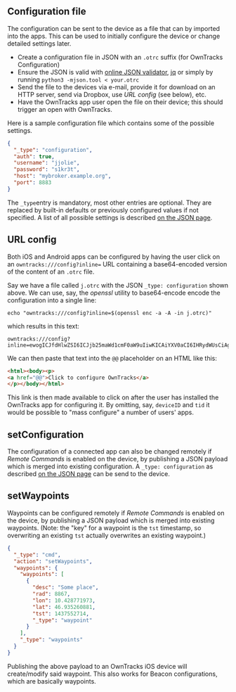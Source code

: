 ## Configuration file 

The configuration can be sent to the device as a file that can by imported into the apps. This can be used to initially configure the device or change detailed settings later. 
 
* Create a configuration file in JSON with an `.otrc` suffix (for OwnTracks Configuration)
* Ensure the JSON is valid with [online JSON validator](http://jsonlint.com), [jq](http://stedolan.github.io/jq/) or simply by running `python3 -mjson.tool < your.otrc`
* Send the file to the devices via e-mail, provide it for download on an HTTP server, send via Dropbox, use _URL config_ (see below), etc.
* Have the OwnTracks app user open the file on their device; this should trigger an open with OwnTracks.

Here is a sample configuration file which contains some of the possible settings.
```json
{
  "_type": "configuration",
  "auth": true,
  "username": "jjolie",
  "password": "s1kr3t",
  "host": "mybroker.example.org",
  "port": 8883
}
```
The `_type`entry is mandatory, most other entries are optional. They are replaced by built-in defaults or previously configured values if not specified. A list of all possible settings is described [on the JSON page](../tech/json.md).

## URL config

Both iOS and Android apps can be configured by having the user click on an `owntracks:///config?inline=` URL containing a base64-encoded version of the content of an `.otrc` file.

Say we have a file called `j.otrc` with the JSON `_type: configuration` shown above. We can use, say, the _openssl_ utility to base64-encode encode the configuration into a single line:

```console
echo "owntracks:///config?inline=$(openssl enc -a -A -in j.otrc)"
```

which results in this text:

```
owntracks:///config?inline=ewogICJfdHlwZSI6ICJjb25maWd1cmF0aW9uIiwKICAiYXV0aCI6IHRydWUsCiAgInVzZXJuYW1lIjogImpqb2xpZSIsCiAgInBhc3N3b3JkIjogInMxa3IzdCIsCiAgImhvc3QiOiAibXlicm9rZXIuZXhhbXBsZS5vcmciLAogICJwb3J0IjogODg4Mwp9Cg==
```

We can then paste that text into the `@@` placeholder on an HTML like this:

```html
<html><body><p>
<a href="@@">Click to configure OwnTracks</a>
</p></body></html>
```

This link is then made available to click on after the user has installed the OwnTracks app for configuring it. By omitting, say, `deviceID` and `tid` it would be possible to "mass configure" a number of users' apps.

## setConfiguration

The configuration of a connected app can also be changed remotely if _Remote Commands_ is enabled on the device, by publishing a JSON payload which is merged into existing configuration. A `_type: configuration` as described [on the JSON page](../tech/json.md) can be send to the device. 

## setWaypoints

Waypoints can be configured remotely if _Remote Commands_ is enabled on the device, by publishing a JSON payload which is merged into existing waypoints. (Note: the "key" for a waypoint is the `tst` timestamp, so overwriting an existing `tst` actually overwrites an existing waypoint.)

```json
{
  "_type": "cmd",
  "action": "setWaypoints",
  "waypoints": {
    "waypoints": [
      {
        "desc": "Some place",
        "rad": 8867,
        "lon": 10.428771973,
        "lat": 46.935260881,
        "tst": 1437552714,
        "_type": "waypoint"
      }
    ],
    "_type": "waypoints"
  }
}
```

Publishing the above payload to an OwnTracks iOS device will create/modify said waypoint. This also works for Beacon configurations, which are basically waypoints.

